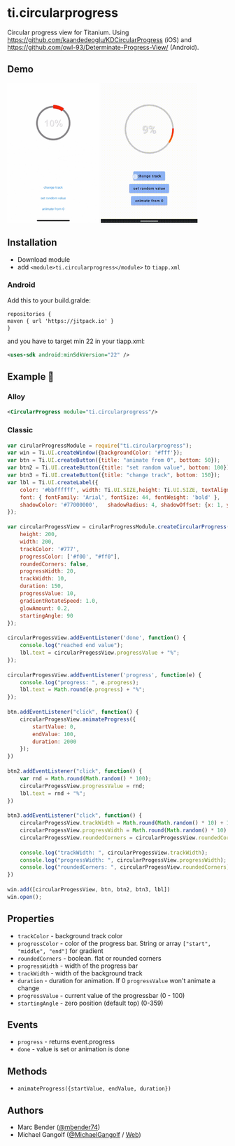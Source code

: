 # ti.circularprogress

Circular progress view for Titanium.
Using https://github.com/kaandedeoglu/KDCircularProgress (iOS) and https://github.com/owl-93/Determinate-Progress-View/ (Android).


## Demo

<img src="./assets/demo.gif" width="210" height="320" alt="Example iOS" /> <img src="./assets/demo_android.gif" width="221" height="320" alt="Example android" />

## Installation

* Download module
* add `<module>ti.circularprogress</module>` to `tiapp.xml`

### Android

Add this to your build.gralde:
```
repositories {
maven { url 'https://jitpack.io' }
}
```

and you have to target min 22 in your tiapp.xml:
```xml
<uses-sdk android:minSdkVersion="22" />
```


## Example :slightly_smiling_face:

### Alloy
```xml
<CircularProgress module="ti.circularprogress"/>
```

### Classic
```js
var cirularProgressModule = require("ti.circularprogress");
var win = Ti.UI.createWindow({backgroundColor: '#fff'});
var btn = Ti.UI.createButton({title: "animate from 0", bottom: 50});
var btn2 = Ti.UI.createButton({title: "set random value", bottom: 100});
var btn3 = Ti.UI.createButton({title: "change track", bottom: 150});
var lbl = Ti.UI.createLabel({
	color: '#bbffffff', width: Ti.UI.SIZE,height: Ti.UI.SIZE, textAlign: Ti.UI.TEXT_ALIGNMENT_CENTER,
	font: { fontFamily: 'Arial', fontSize: 44, fontWeight: 'bold' },
	shadowColor: '#77000000',	shadowRadius: 4, shadowOffset: {x: 1, y: 1}, text: ''
});

var circularProgessView = cirularProgressModule.createCircularProgress({
	height: 200,
	width: 200,
	trackColor: '#777',
	progressColor: ['#f00', "#ff0"],
	roundedCorners: false,
	progressWidth: 20,
	trackWidth: 10,
	duration: 150,
	progressValue: 10,
	gradientRotateSpeed: 1.0,
	glowAmount: 0.2,
	startingAngle: 90
});

circularProgessView.addEventListener('done', function() {
	console.log("reached end value");
	lbl.text = circularProgessView.progressValue + "%";
});

circularProgessView.addEventListener('progress', function(e) {
	console.log("progress: ", e.progress);
	lbl.text = Math.round(e.progress) + "%";
});

btn.addEventListener("click", function() {
	circularProgessView.animateProgress({
		startValue: 0,
		endValue: 100,
		duration: 2000
	});
})

btn2.addEventListener("click", function() {
	var rnd = Math.round(Math.random() * 100);
	circularProgessView.progressValue = rnd;
	lbl.text = rnd + "%";
})

btn3.addEventListener("click", function() {
	circularProgessView.trackWidth = Math.round(Math.random() * 10) + 10;
	circularProgessView.progressWidth = Math.round(Math.random() * 10) + 10;
	circularProgessView.roundedCorners = circularProgessView.roundedCorners == true ? circularProgessView.roundedCorners = false : circularProgessView.roundedCorners = true;

	console.log("trackWidth: ", circularProgessView.trackWidth);
	console.log("progressWidth: ", circularProgessView.progressWidth);
	console.log("roundedCorners: ", circularProgessView.roundedCorners);
})

win.add([circularProgessView, btn, btn2, btn3, lbl])
win.open();
```

## Properties
* `trackColor` - background track color
* `progressColor` - color of the progress bar. String or array `["start", "middle", "end"]` for gradient
* `roundedCorners` - boolean. flat or rounded corners
* `progressWidth` - width of the progress bar
* `trackWidth` - width of the background track
* `duration` - duration for animation. If 0 `progressValue` won't animate a change
* `progressValue` - current value of the progressbar (0 - 100)
* `startingAngle` - zero position (default top) (0-359)

## Events
* `progress` - returns event.progress
* `done` - value is set or animation is done

## Methods
* `animateProgress({startValue, endValue, duration})`

## Authors

- Marc Bender ([@mbender74](https://github.com/mbender74/))
- Michael Gangolf ([@MichaelGangolf](https://twitter.com/MichaelGangolf) / [Web](http://migaweb.de))
